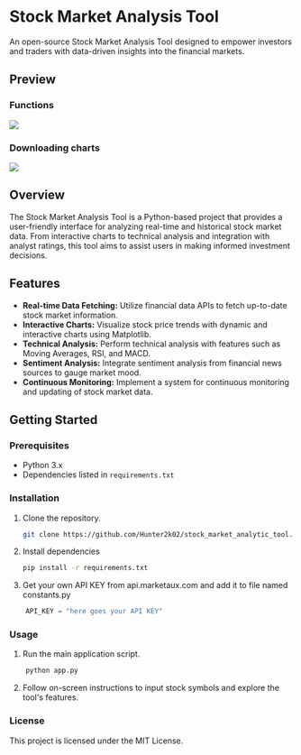 # Stock Market Analysis Tool

An open-source Stock Market Analysis Tool designed to empower investors and traders with data-driven insights into the financial markets.

## Preview 

### Functions 
![](https://github.com/Hunter2k02/stock_market_analytic_tool/gifs/Functions.gif)
### Downloading charts
![](https://github.com/Hunter2k02/stock_market_analytic_tool/gifs/Download.gif)
## Overview

The Stock Market Analysis Tool is a Python-based project that provides a user-friendly interface for analyzing real-time and historical stock market data. From interactive charts to technical analysis and integration with analyst ratings, this tool aims to assist users in making informed investment decisions.

## Features

- **Real-time Data Fetching:** Utilize financial data APIs to fetch up-to-date stock market information.
- **Interactive Charts:** Visualize stock price trends with dynamic and interactive charts using Matplotlib.
- **Technical Analysis:** Perform technical analysis with features such as Moving Averages, RSI, and MACD.
- **Sentiment Analysis:** Integrate sentiment analysis from financial news sources to gauge market mood.
-  **Continuous Monitoring:** Implement a system for continuous monitoring and updating of stock market data.

## Getting Started

### Prerequisites

- Python 3.x
- Dependencies listed in `requirements.txt`

### Installation

1. Clone the repository.
   ```bash
   git clone https://github.com/Hunter2k02/stock_market_analytic_tool.git
   ```
2. Install dependencies
    ```bash
   pip install -r requirements.txt
   ```
3. Get your own API KEY from api.marketaux.com and add it to file named constants.py
```python
    API_KEY = "here goes your API KEY"
   ```

### Usage
1. Run the main application script.
```bash
    python app.py
   ```
2. Follow on-screen instructions to input stock symbols and explore the tool's features.

### License
This project is licensed under the MIT License.

